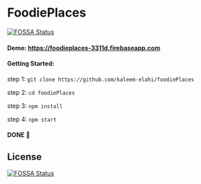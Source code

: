 # FoodiePlaces
[![FOSSA Status](https://app.fossa.io/api/projects/git%2Bgithub.com%2Fkaleem-elahi%2FfoodiePlaces.svg?type=shield)](https://app.fossa.io/projects/git%2Bgithub.com%2Fkaleem-elahi%2FfoodiePlaces?ref=badge_shield)


#### Demo: https://foodieplaces-3311d.firebaseapp.com

#### Getting Started:

step 1: `git clone https://github.com/kaleem-elahi/foodiePlaces`

step 2: `cd foodiePlaces`

step 3: `npm install`

step 4: `npm start`

####  DONE 👏


## License
[![FOSSA Status](https://app.fossa.io/api/projects/git%2Bgithub.com%2Fkaleem-elahi%2FfoodiePlaces.svg?type=large)](https://app.fossa.io/projects/git%2Bgithub.com%2Fkaleem-elahi%2FfoodiePlaces?ref=badge_large)